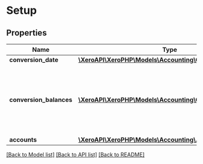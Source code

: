 # Setup

## Properties
Name | Type | Description | Notes
------------ | ------------- | ------------- | -------------
**conversion_date** | [**\XeroAPI\XeroPHP\Models\Accounting\ConversionDate**](ConversionDate.md) |  | [optional] 
**conversion_balances** | [**\XeroAPI\XeroPHP\Models\Accounting\ConversionBalances[]**](ConversionBalances.md) | Balance supplied for each account that has a value as at the conversion date. | [optional] 
**accounts** | [**\XeroAPI\XeroPHP\Models\Accounting\Account[]**](Account.md) |  | [optional] 

[[Back to Model list]](../README.md#documentation-for-models) [[Back to API list]](../README.md#documentation-for-api-endpoints) [[Back to README]](../README.md)


